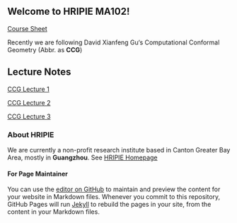 ## Welcome to HRIPIE MA102! 

[Course Sheet](file/MA102_Course_Sheet.pdf)

Recently we are following David Xianfeng Gu‘s  Computational Conformal Geometry (Abbr. as **CCG**)

## Lecture Notes

[CCG Lecture 1](file/CCG_L1.pdf)

[CCG Lecture 2](file/CCG_L2.pdf)

[CCG Lecture 3](file/CCG_L3.pdf)


### About HRIPIE 

We are currently a non-profit research institute based in Canton Greater Bay Area, mostly in **Guangzhou**. 
See [HRIPIE Homepage](https://honzresearch.github.io)

#### For Page Maintainer

You can use the [editor on GitHub](https://github.com/NanFangHong/HRIPIE-MA102/edit/gh-pages/index.md) to maintain and preview the content for your website in Markdown files. Whenever you commit to this repository, GitHub Pages will run [Jekyll](https://jekyllrb.com/) to rebuild the pages in your site, from the content in your Markdown files.
